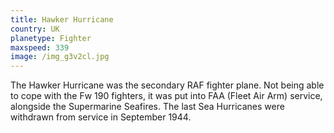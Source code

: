 ```yaml
---
title: Hawker Hurricane
country: UK
planetype: Fighter
maxspeed: 339
image: /img_g3v2cl.jpg
---
```

The Hawker Hurricane was the secondary RAF fighter plane. Not being able to cope with the Fw 190 fighters, it was put into FAA (Fleet Air Arm) service, alongside the Supermarine Seafires. The last Sea Hurricanes were withdrawn from service in September 1944.
